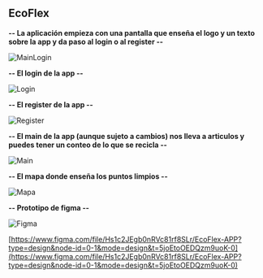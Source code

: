 ## EcoFlex

**-- La aplicación empieza con una pantalla que enseña el logo y un texto sobre la app
y da paso al login o al register --**

![MainLogin](app/img/MainLogin.png)

**-- El login de la app --**

![Login](app/img/Login.png)

**-- El register de la app --**

![Register](app/img/Register.png)

**-- El main de la app (aunque sujeto a cambios) nos lleva a articulos y puedes tener un conteo de lo que se recicla --**

![Main](app/img/Main.png)

**-- El mapa donde enseña los puntos limpios --**

![Mapa](app/img/Mapa.png)

**-- Prototipo de figma --**

![Figma](app/img/Figma.png)

[https://www.figma.com/file/Hs1c2JEgb0nRVc81rf8SLr/EcoFlex-APP?type=design&node-id=0-1&mode=design&t=5joEtoOEDQzm9uoK-0](https://www.figma.com/file/Hs1c2JEgb0nRVc81rf8SLr/EcoFlex-APP?type=design&node-id=0-1&mode=design&t=5joEtoOEDQzm9uoK-0)


